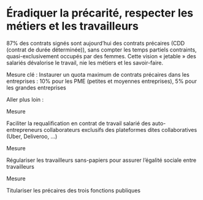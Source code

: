 # Éradiquer la précarité, respecter les métiers et les travailleurs

<div class="admonition note">

87% des contrats signés sont aujourd’hui des contrats précaires
(CDD (contrat de durée déterminée)), sans compter les temps partiels
contraints, quasi-exclusivement occupés par des femmes. Cette vision «
jetable » des salariés dévalorise le travail, nie les métiers et les
savoir-faire.

</div>

Mesure clé : Instaurer un quota maximum de contrats précaires dans les
entreprises : 10% pour les PME (petites et moyennes entreprises), 5%
pour les grandes entreprises

Aller plus loin :

<div class="admonition">

Mesure

Faciliter la requalification en contrat de travail salarié des
auto-entrepreneurs collaborateurs exclusifs des plateformes dites
collaboratives (Uber, Deliveroo, …)

</div>

<div class="admonition">

Mesure

Régulariser les travailleurs sans-papiers pour assurer l’égalité sociale
entre travailleurs

</div>

<div class="admonition">

Mesure

Titulariser les précaires des trois fonctions publiques

</div>
